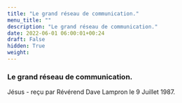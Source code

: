 ```yaml
---
title: "Le grand réseau de communication."
menu_title: ""
description: "Le grand réseau de communication."
date: 2022-06-01 06:00:01+00:24
draft: False
hidden: True
weight:
---
```

### Le grand réseau de communication.

Jésus - reçu par Révérend Dave Lampron le 9 Juillet 1987.



